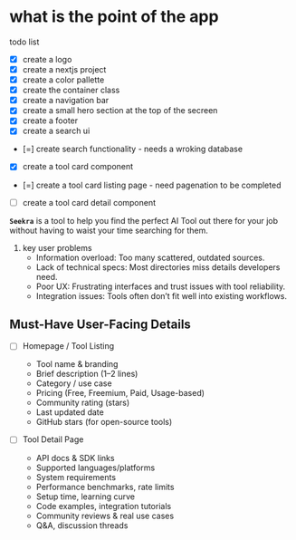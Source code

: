 # what is the point of the app

todo list

- [x] create a logo
- [x] create a nextjs project
- [x] create a color pallette
- [x] create the container class
- [x] create a navigation bar
- [x] create a small hero section at the top of the secreen
- [x] create a footer
- [x] create a search ui
- [=] create search functionality - needs a wroking database
- [x] create a tool card component
- [=] create a tool card listing page - need pagenation to be completed
- [ ] create a tool card detail component

**`Seekra`** is a tool to help you find the perfect AI Tool out there for your job without having to waist your time searching for them.

1. key user problems
   - Information overload: Too many scattered, outdated sources.
   - Lack of technical specs: Most directories miss details developers need.
   - Poor UX: Frustrating interfaces and trust issues with tool reliability.
   - Integration issues: Tools often don’t fit well into existing workflows.

## Must-Have User-Facing Details

- [ ] Homepage / Tool Listing
  - Tool name & branding
  - Brief description (1–2 lines)
  - Category / use case
  - Pricing (Free, Freemium, Paid, Usage-based)
  - Community rating (stars)
  - Last updated date
  - GitHub stars (for open-source tools)

- [ ] Tool Detail Page
  - API docs & SDK links
  - Supported languages/platforms
  - System requirements
  - Performance benchmarks, rate limits
  - Setup time, learning curve
  - Code examples, integration tutorials
  - Community reviews & real use cases
  - Q&A, discussion threads
